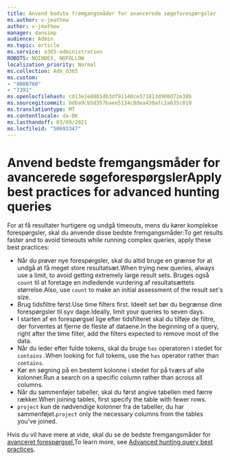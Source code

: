 ```yaml
---
title: Anvend bedste fremgangsmåder for avancerede søgeforespørgsler
ms.author: v-jmathew
author: v-jmathew
manager: dansimp
audience: Admin
ms.topic: article
ms.service: o365-administration
ROBOTS: NOINDEX, NOFOLLOW
localization_priority: Normal
ms.collection: Adm_O365
ms.custom:
- "9000760"
- "7391"
ms.openlocfilehash: cd13e2e8801db3df91140ce371813d900d72e38b
ms.sourcegitcommit: bd6a9cb5d357baee5134c0dea430afc2a035c810
ms.translationtype: MT
ms.contentlocale: da-DK
ms.lasthandoff: 03/09/2021
ms.locfileid: "50693347"
---
```

# <a name="apply-best-practices-for-advanced-hunting-queries"></a><span data-ttu-id="be6c1-102">Anvend bedste fremgangsmåder for avancerede søgeforespørgsler</span><span class="sxs-lookup"><span data-stu-id="be6c1-102">Apply best practices for advanced hunting queries</span></span>

<span data-ttu-id="be6c1-103">For at få resultater hurtigere og undgå timeouts, mens du kører komplekse forespørgsler, skal du anvende disse bedste fremgangsmåder:</span><span class="sxs-lookup"><span data-stu-id="be6c1-103">To get results faster and to avoid timeouts while running complex queries, apply these best practices:</span></span>

- <span data-ttu-id="be6c1-104">Når du prøver nye forespørgsler, skal du altid bruge en grænse for at undgå at få meget store resultatsæt.</span><span class="sxs-lookup"><span data-stu-id="be6c1-104">When trying new queries, always use a limit, to avoid getting extremely large result sets.</span></span> <span data-ttu-id="be6c1-105">Bruges også `count` til at foretage en indledende vurdering af resultatsættets størrelse.</span><span class="sxs-lookup"><span data-stu-id="be6c1-105">Also, use `count` to make an initial assessment of the result set's size.</span></span>
- <span data-ttu-id="be6c1-106">Brug tidsfiltre først.</span><span class="sxs-lookup"><span data-stu-id="be6c1-106">Use time filters first.</span></span> <span data-ttu-id="be6c1-107">Ideelt set bør du begrænse dine forespørgsler til syv dage.</span><span class="sxs-lookup"><span data-stu-id="be6c1-107">Ideally, limit your queries to seven days.</span></span>
- <span data-ttu-id="be6c1-108">I starten af en forespørgsel lige efter tidsfilteret skal du tilføje de filtre, der forventes at fjerne de fleste af dataene.</span><span class="sxs-lookup"><span data-stu-id="be6c1-108">In the beginning of a query, right after the time filter, add the filters expected to remove most of the data.</span></span>
- <span data-ttu-id="be6c1-109">Når du leder efter fulde tokens, skal du bruge `has` operatoren i stedet for `contains` .</span><span class="sxs-lookup"><span data-stu-id="be6c1-109">When looking for full tokens, use the `has` operator rather than `contains`.</span></span>
- <span data-ttu-id="be6c1-110">Kør en søgning på en bestemt kolonne i stedet for på tværs af alle kolonner.</span><span class="sxs-lookup"><span data-stu-id="be6c1-110">Run a search on a specific column rather than across all columns.</span></span>
- <span data-ttu-id="be6c1-111">Når du sammenføjer tabeller, skal du først angive tabellen med færre rækker.</span><span class="sxs-lookup"><span data-stu-id="be6c1-111">When joining tables, first specify the table with fewer rows.</span></span>
- <span data-ttu-id="be6c1-112">`project` kun de nødvendige kolonner fra de tabeller, du har sammenføjet.</span><span class="sxs-lookup"><span data-stu-id="be6c1-112">`project` only the necessary columns from the tables you've joined.</span></span>

<span data-ttu-id="be6c1-113">Hvis du vil have mere at vide, skal du se de bedste fremgangsmåder for [avanceret forespørgsel.](https://go.microsoft.com/fwlink/?linkid=2144812)</span><span class="sxs-lookup"><span data-stu-id="be6c1-113">To learn more, see [Advanced hunting query best practices](https://go.microsoft.com/fwlink/?linkid=2144812).</span></span>

